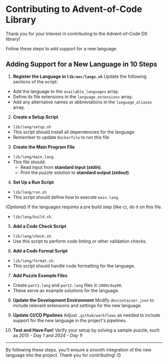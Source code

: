# Contributing to Advent-of-Code Library

Thank you for your interest in contributing to the Advent-of-Code DX library!

Follow these steps to add support for a new language.

## Adding Support for a New Language in 10 Steps

1. **Register the Language in `lib/aoc/langs.sh`**
Update the following sections of the script:
- Add the language to the `available_languages` array.
- Define its file extensions in the `language_extensions` array.
- Add any alternative names or abbreviations in the `language_aliases` array.

2. **Create a Setup Script**
- `lib/lang/setup.sh`
- This script should install all dependencies for the language
- Remember to update `Dockerfile` to run this file

3. **Create the Main Program File**
- `lib/lang/main.lang`. 
- This file should:
    - Read input from **standard input (_stdin_)**.
    - Print the puzzle solution to **standard output (_stdout_)**.

4. **Set Up a Run Script**
- `lib/lang/run.sh`
- This script should define how to execute `main.lang`.

_(Optional)_ If the languages requires a pre build step (like c), do it on this file.
- `lib/lang/build.sh`.

5. **Add a Code Check Script**
- `lib/lang/check.sh`.
- Use this script to perform code linting or other validation checks.

6. **Add a Code Format Script**
- `lib/lang/format.sh`.
- This script should handle code formatting for the language.

7. **Add Puzzle Example Files**
- Create `part1.lang` and `part2.lang` files in `2000/day00`.
- These serve as example solutions for the language.

8. **Update the Development Environment**
Modify `devcontainer.json` to include relevant extensions and settings for the new language.

9. **Update CI/CD Pipelines**
Adjust `.github/workflows` as needed to include support for the new language in the project's pipelines.

10. **Test and Have Fun!**
Verify your setup by solving a sample puzzle, such as _2015 - Day 1_ and _2024 - Day 1_!

---

By following these steps, you'll ensure a smooth integration of the new language into the project. Thank you for contributing! 😊
